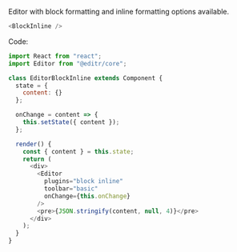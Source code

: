 Editor with block formatting and inline formatting options available.

```js
<BlockInline />
```

Code:

```js static
import React from "react";
import Editor from "@editr/core";

class EditorBlockInline extends Component {
  state = {
    content: {}
  };

  onChange = content => {
    this.setState({ content });
  };

  render() {
    const { content } = this.state;
    return (
      <div>
        <Editor
          plugins="block inline"
          toolbar="basic"
          onChange={this.onChange}
        />
        <pre>{JSON.stringify(content, null, 4)}</pre>
      </div>
    );
  }
}
```
